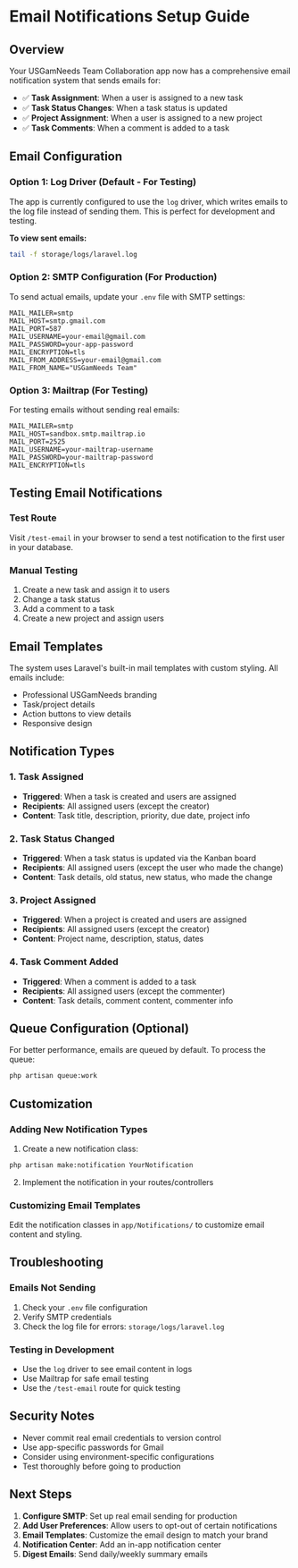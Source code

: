 # Email Notifications Setup Guide

## Overview
Your USGamNeeds Team Collaboration app now has a comprehensive email notification system that sends emails for:

- ✅ **Task Assignment**: When a user is assigned to a new task
- ✅ **Task Status Changes**: When a task status is updated
- ✅ **Project Assignment**: When a user is assigned to a new project
- ✅ **Task Comments**: When a comment is added to a task

## Email Configuration

### Option 1: Log Driver (Default - For Testing)
The app is currently configured to use the `log` driver, which writes emails to the log file instead of sending them. This is perfect for development and testing.

**To view sent emails:**
```bash
tail -f storage/logs/laravel.log
```

### Option 2: SMTP Configuration (For Production)
To send actual emails, update your `.env` file with SMTP settings:

```env
MAIL_MAILER=smtp
MAIL_HOST=smtp.gmail.com
MAIL_PORT=587
MAIL_USERNAME=your-email@gmail.com
MAIL_PASSWORD=your-app-password
MAIL_ENCRYPTION=tls
MAIL_FROM_ADDRESS=your-email@gmail.com
MAIL_FROM_NAME="USGamNeeds Team"
```

### Option 3: Mailtrap (For Testing)
For testing emails without sending real emails:

```env
MAIL_MAILER=smtp
MAIL_HOST=sandbox.smtp.mailtrap.io
MAIL_PORT=2525
MAIL_USERNAME=your-mailtrap-username
MAIL_PASSWORD=your-mailtrap-password
MAIL_ENCRYPTION=tls
```

## Testing Email Notifications

### Test Route
Visit `/test-email` in your browser to send a test notification to the first user in your database.

### Manual Testing
1. Create a new task and assign it to users
2. Change a task status
3. Add a comment to a task
4. Create a new project and assign users

## Email Templates

The system uses Laravel's built-in mail templates with custom styling. All emails include:

- Professional USGamNeeds branding
- Task/project details
- Action buttons to view details
- Responsive design

## Notification Types

### 1. Task Assigned
- **Triggered**: When a task is created and users are assigned
- **Recipients**: All assigned users (except the creator)
- **Content**: Task title, description, priority, due date, project info

### 2. Task Status Changed
- **Triggered**: When a task status is updated via the Kanban board
- **Recipients**: All assigned users (except the user who made the change)
- **Content**: Task details, old status, new status, who made the change

### 3. Project Assigned
- **Triggered**: When a project is created and users are assigned
- **Recipients**: All assigned users (except the creator)
- **Content**: Project name, description, status, dates

### 4. Task Comment Added
- **Triggered**: When a comment is added to a task
- **Recipients**: All assigned users (except the commenter)
- **Content**: Task details, comment content, commenter info

## Queue Configuration (Optional)

For better performance, emails are queued by default. To process the queue:

```bash
php artisan queue:work
```

## Customization

### Adding New Notification Types
1. Create a new notification class:
```bash
php artisan make:notification YourNotification
```

2. Implement the notification in your routes/controllers

### Customizing Email Templates
Edit the notification classes in `app/Notifications/` to customize email content and styling.

## Troubleshooting

### Emails Not Sending
1. Check your `.env` file configuration
2. Verify SMTP credentials
3. Check the log file for errors: `storage/logs/laravel.log`

### Testing in Development
- Use the `log` driver to see email content in logs
- Use Mailtrap for safe email testing
- Use the `/test-email` route for quick testing

## Security Notes

- Never commit real email credentials to version control
- Use app-specific passwords for Gmail
- Consider using environment-specific configurations
- Test thoroughly before going to production

## Next Steps

1. **Configure SMTP**: Set up real email sending for production
2. **Add User Preferences**: Allow users to opt-out of certain notifications
3. **Email Templates**: Customize the email design to match your brand
4. **Notification Center**: Add an in-app notification center
5. **Digest Emails**: Send daily/weekly summary emails
